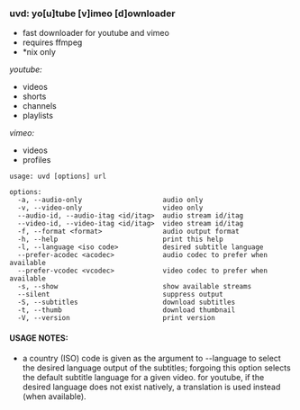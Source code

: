 ### uvd: yo[u]tube [v]imeo [d]ownloader


+ fast downloader for youtube and vimeo
+ requires ffmpeg
+ *nix only


*youtube:*
  + videos
  + shorts
  + channels
  + playlists

*vimeo:*
  + videos
  + profiles


```
usage: uvd [options] url

options:
  -a, --audio-only                    audio only
  -v, --video-only                    video only
  --audio-id, --audio-itag <id/itag>  audio stream id/itag
  --video-id, --video-itag <id/itag>  video stream id/itag
  -f, --format <format>               audio output format
  -h, --help                          print this help
  -l, --language <iso code>           desired subtitle language
  --prefer-acodec <acodec>            audio codec to prefer when available
  --prefer-vcodec <vcodec>            video codec to prefer when available
  -s, --show                          show available streams
  --silent                            suppress output
  -S, --subtitles                     download subtitles
  -t, --thumb                         download thumbnail
  -V, --version                       print version
```

#### USAGE NOTES:
  + a country (ISO) code is given as the argument to --language to select
  the desired language output of the subtitles; forgoing this option selects the default
  subtitle language for a given video. for youtube, if the desired language
  does not exist natively, a translation is used instead (when available).
